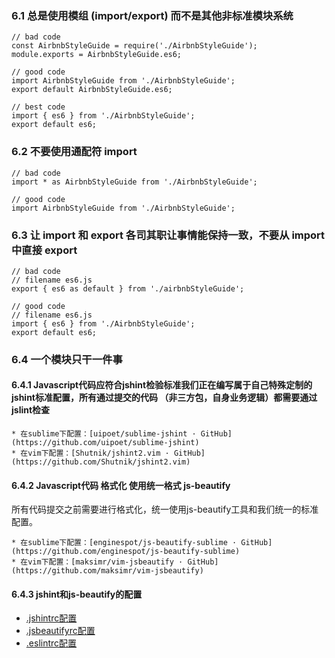 ### 6.1 总是使用模组 (import/export) 而不是其他非标准模块系统
```
// bad code
const AirbnbStyleGuide = require('./AirbnbStyleGuide');
module.exports = AirbnbStyleGuide.es6;

// good code
import AirbnbStyleGuide from './AirbnbStyleGuide';
export default AirbnbStyleGuide.es6;

// best code
import { es6 } from './AirbnbStyleGuide';
export default es6;
```

### 6.2 不要使用通配符 import
```
// bad code
import * as AirbnbStyleGuide from './AirbnbStyleGuide';

// good code
import AirbnbStyleGuide from './AirbnbStyleGuide';
```

### 6.3 让 import 和 export 各司其职让事情能保持一致，不要从 import 中直接 export
```
// bad code
// filename es6.js
export { es6 as default } from './airbnbStyleGuide';

// good code
// filename es6.js
import { es6 } from './AirbnbStyleGuide';
export default es6;
```

### 6.4 一个模块只干一件事

#### 6.4.1 Javascript代码应符合jshint检验标准我们正在编写属于自己特殊定制的jshint标准配置，所有通过提交的代码 （非三方包，自身业务逻辑）都需要通过jslint检查

    * 在sublime下配置：[uipoet/sublime-jshint · GitHub](https://github.com/uipoet/sublime-jshint)
    * 在vim下配置：[Shutnik/jshint2.vim · GitHub](https://github.com/Shutnik/jshint2.vim)
    
#### 6.4.2 Javascript代码 格式化 使用统一格式 js-beautify
所有代码提交之前需要进行格式化，统一使用js-beautify工具和我们统一的标准配置。

    * 在sublime下配置：[enginespot/js-beautify-sublime · GitHub](https://github.com/enginespot/js-beautify-sublime)
    * 在vim下配置：[maksimr/vim-jsbeautify · GitHub](https://github.com/maksimr/vim-jsbeautify)

#### 6.4.3 jshint和js-beautify的配置

* [.jshintrc配置](https://gist.github.com/xiaojue/fbe80093dc8058431568)
* [.jsbeautifyrc配置](https://gist.github.com/xiaojue/4e41578aa90c8d907130)
* [.eslintrc配置](https://github.com/hax/dotfiles/blob/master/es2016.eslintrc)



